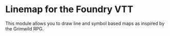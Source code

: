 # Linemap for the Foundry VTT

This module allows you to draw line and symbol based maps as inspired by the Grimwild RPG.
